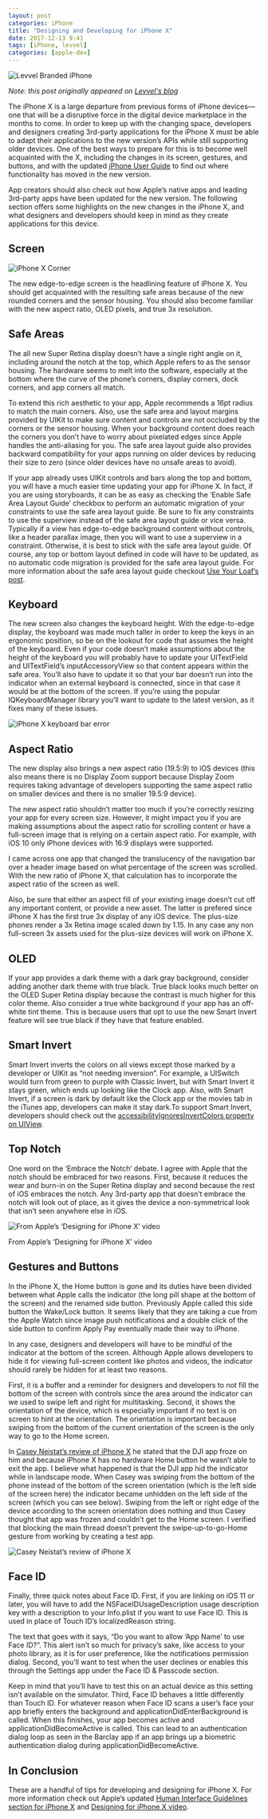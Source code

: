 ```yaml
---
layout: post
categories: iPhone
title: "Designing and Developing for iPhone X"
date: 2017-12-13 9:41
tags: [iPhone, levvel]
categories: [apple-dev]
---
```


![Levvel Branded iPhone](https://cdn.levvel.io/blog_content/Designing%20and%20Developing%20for%20iPhone%20X/Designing%20and%20Developing%20for%20iPhone%20X-c5SzfSJ4vf4uNKJjvDl2mhyK1fMlYpKu.jpeg)

_Note: this post originally appeared on [Levvel's blog](https://www.levvel.io/our-ideas/Designing-and-Developing-for-iPhone-X)_

The iPhone X is a large departure from previous forms of iPhone devices—one that will be a disruptive force in the digital device marketplace in the months to come\. In order to keep up with the changing space, developers and designers creating 3rd\-party applications for the iPhone X must be able to adapt their applications to the new version’s APIs while still supporting older devices\. One of the best ways to prepare for this is to become well acquainted with the X, including the changes in its screen, gestures, and buttons, and with the updated [iPhone User Guide](http://help.apple.com/iphone/11/#/) to find out where functionality has moved in the new version\. 

App creators should also check out how Apple’s native apps and leading 3rd\-party apps have been updated for the new version\. The following section offers some highlights on the new changes in the iPhone X, and what designers and developers should keep in mind as they create applications for this device\.

## Screen

![iPhone X Corner](https://cdn.levvel.io/blog_content/Designing%20and%20Developing%20for%20iPhone%20X/Designing%20and%20Developing%20for%20iPhone%20X-tTBb1vc4Zb7aBaOrm8ZmdBwZkgCcxHRo.png)

The new edge\-to\-edge screen is the headlining feature of iPhone X\. You should get acquainted with the resulting safe areas because of the new rounded corners and the sensor housing\. You should also become familiar with the new aspect ratio, OLED pixels, and true 3x resolution\.

## Safe Areas

The all new Super Retina display doesn’t have a single right angle on it, including around the notch at the top, which Apple refers to as the sensor housing\. The hardware seems to melt into the software, especially at the bottom where the curve of the phone’s corners, display corners, dock corners, and app corners all match\.

To extend this rich aesthetic to your app, Apple recommends a 16pt radius to match the main corners\. Also, use the safe area and layout margins provided by UIKit to make sure content and controls are not occluded by the corners or the sensor housing\. When your background content does reach the corners you don’t have to worry about pixelated edges since Apple handles the anti\-aliasing for you\. The safe area layout guide also provides backward compatibility for your apps running on older devices by reducing their size to zero \(since older devices have no unsafe areas to avoid\)\. 

If your app already uses UIKit controls and bars along the top and bottom, you will have a much easier time updating your app for iPhone X\. In fact, if you are using storyboards, it can be as easy as checking the ‘Enable Safe Area Layout Guide’ checkbox to perform an automatic migration of your constraints to use the safe area layout guide\. Be sure to fix any constraints to use the superview instead of the safe area layout guide or vice versa\. Typically if a view has edge\-to\-edge background content without controls, like a header parallax image, then you will want to use a superview in a constraint\. Otherwise, it is best to stick with the safe area layout guide\. Of course, any top or bottom layout defined in code will have to be updated, as no automatic code migration is provided for the safe area layout guide\. For more information about the safe area layout guide checkout [Use Your Loaf’s post](https://useyourloaf.com/blog/safe-area-layout-guide/)\.

## Keyboard

The new screen also changes the keyboard height\. With the edge\-to\-edge display, the keyboard was made much taller in order to keep the keys in an ergonomic position, so be on the lookout for code that assumes the height of the keyboard\. Even if your code doesn’t make assumptions about the height of the keyboard you will probably have to update your UITextField and UITextField’s inputAccessoryView so that content appears within the safe area\. You’ll also have to update it so that your bar doesn’t run into the indicator when an external keyboard is connected, since in that case it would be at the bottom of the screen\. If you’re using the popular IQKeyboardManager library you’ll want to update to the latest version, as it fixes many of these issues\.

![iPhone X keyboard bar error](https://cdn.levvel.io/blog_content/Designing%20and%20Developing%20for%20iPhone%20X/Designing%20and%20Developing%20for%20iPhone%20X-ueHdDpIkfUf1rAdOpYgLYDAHgJQppYjC.png)

## Aspect Ratio

The new display also brings a new aspect ratio \(19\.5:9\) to iOS devices \(this also means there is no Display Zoom support because Display Zoom requires taking advantage of developers supporting the same aspect ratio on smaller devices and there is no smaller 19\.5:9 device\)\. 

The new aspect ratio shouldn’t matter too much if you’re correctly resizing your app for every screen size\. However, it might impact you if you are making assumptions about the aspect ratio for scrolling content or have a full\-screen image that is relying on a certain aspect ratio\. For example, with iOS 10 only iPhone devices with 16:9 displays were supported\. 

I came across one app that changed the translucency of the navigation bar over a header image based on what percentage of the screen was scrolled\. With the new ratio of iPhone X, that calculation has to incorporate the aspect ratio of the screen as well\.

Also, be sure that either an aspect fill of your existing image doesn’t cut off any important content, or provide a new asset\. The latter is prefered since iPhone X has the first true 3x display of any iOS device\. The plus\-size phones render a 3x Retina image scaled down by 1\.15\. In any case any non full\-screen 3x assets used for the plus\-size devices will work on iPhone X\.

## OLED

If your app provides a dark theme with a dark gray background, consider adding another dark theme with true black\. True black looks much better on the OLED Super Retina display because the contrast is much higher for this color theme\. Also consider a true white background if your app has an off\-white tint theme\. This is because users that opt to use the new Smart Invert feature will see true black if they have that feature enabled\.

## Smart Invert

Smart Invert inverts the colors on all views except those marked by a developer or UIKit as “not needing inversion”\. For example, a UISwitch would turn from green to purple with Classic Invert, but with Smart Invert it stays green, which ends up looking like the Clock app\. Also, with Smart Invert, if a screen is dark by default like the Clock app or the movies tab in the iTunes app, developers can make it stay dark\.To support Smart Invert, developers should check out the [accessibilityIgnoresInvertColors property on UIView](https://developer.apple.com/documentation/uikit/uiview/2865843-accessibilityignoresinvertcolors)\.

## Top Notch

One word on the ‘Embrace the Notch’ debate\. I agree with Apple that the notch should be embraced for two reasons\. First, because it reduces the wear and burn\-in on the Super Retina display and second because the rest of iOS embraces the notch\. Any 3rd\-party app that doesn’t embrace the notch will look out of place, as it gives the device a non\-symmetrical look that isn’t seen anywhere else in iOS\.

![From Apple’s ‘Designing for iPhone X’ video](https://cdn.levvel.io/blog_content/Designing%20and%20Developing%20for%20iPhone%20X/Designing%20and%20Developing%20for%20iPhone%20X-eoU4aDJEhXNYf3JO9Y9D5EbU34HW73pX.jpeg)

From Apple’s ‘Designing for iPhone X’ video

## Gestures and Buttons

In the iPhone X, the Home button is gone and its duties have been divided between what Apple calls the indicator \(the long pill shape at the bottom of the screen\) and the renamed side button\. Previously Apple called this side button the Wake/Lock button\. It seems likely that they are taking a cue from the Apple Watch since image push notifications and a double click of the side button to confirm Apply Pay eventually made their way to iPhone\.

In any case, designers and developers will have to be mindful of the indicator at the bottom of the screen\. Although Apple allows developers to hide it for viewing full\-screen content like photos and videos, the indicator should rarely be hidden for at least two reasons\. 

First, it is a buffer and a reminder for designers and developers to not fill the bottom of the screen with controls since the area around the indicator can we used to swipe left and right for multitasking\. Second, it shows the orientation of the device, which is especially important if no text is on screen to hint at the orientation\. The orientation is important because swiping from the bottom of the current orientation of the screen is the only way to go to the Home screen\. 

In [Casey Neistat’s review of iPhone X](https://youtu.be/-7dTzc8kTOY?t=2m21s) he stated that the DJI app froze on him and because iPhone X has no hardware Home button he wasn’t able to exit the app\. I believe what happened is that the DJI app hid the indicator while in landscape mode\. When Casey was swiping from the bottom of the phone instead of the bottom of the screen orientation \(which is the left side of the screen here\) the indicator became unhidden on the left side of the screen \(which you can see below\)\. Swiping from the left or right edge of the device according to the screen orientation does nothing and thus Casey thought that app was frozen and couldn’t get to the Home screen\. I verified that blocking the main thread doesn’t prevent the swipe\-up\-to\-go\-Home gesture from working by creating a test app\.

![Casey Neistat’s review of iPhone X](https://cdn.levvel.io/blog_content/Designing%20and%20Developing%20for%20iPhone%20X/Designing%20and%20Developing%20for%20iPhone%20X-jLEBAmtSSLZ7uBcYwpbskg2vkO0cVK7i.png)

## Face ID

Finally, three quick notes about Face ID\. First, if you are linking on iOS 11 or later, you will have to add the NSFaceIDUsageDescription usage description key with a description to your Info\.plist if you want to use Face ID\. This is used in place of Touch ID’s localizedReason string\. 

The text that goes with it says, “Do you want to allow ‘App Name’ to use Face ID?”\. This alert isn’t so much for privacy’s sake, like access to your photo library, as it is for user preference, like the notifications permission dialog\. Second, you’ll want to test when the user declines or enables this through the Settings app under the Face ID & Passcode section\. 

Keep in mind that you’ll have to test this on an actual device as this setting isn’t available on the simulator\. Third, Face ID behaves a little differently than Touch ID\. For whatever reason when Face ID scans a user’s face your app briefly enters the background and applicationDidEnterBackground is called\. When this finishes, your app becomes active and applicationDidBecomeActive is called\. This can lead to an authentication dialog loop as seen in the Barclay app if an app brings up a biometric authentication dialog during applicationDidBecomeActive\.

## In Conclusion

These are a handful of tips for developing and designing for iPhone X\. For more information check out Apple’s updated [Human Interface Guidelines section for iPhone X](https://developer.apple.com/ios/human-interface-guidelines/overview/iphone-x/) and [Designing for iPhone X video](https://developer.apple.com/videos/play/fall2017/801/).


